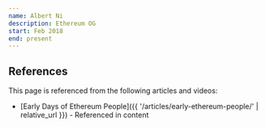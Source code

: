 ```yaml
---
name: Albert Ni
description: Ethereum OG
start: Feb 2018
end: present
---
```


## References

This page is referenced from the following articles and videos:

- [Early Days of Ethereum People]({{ '/articles/early-ethereum-people/' | relative_url }}) - Referenced in content